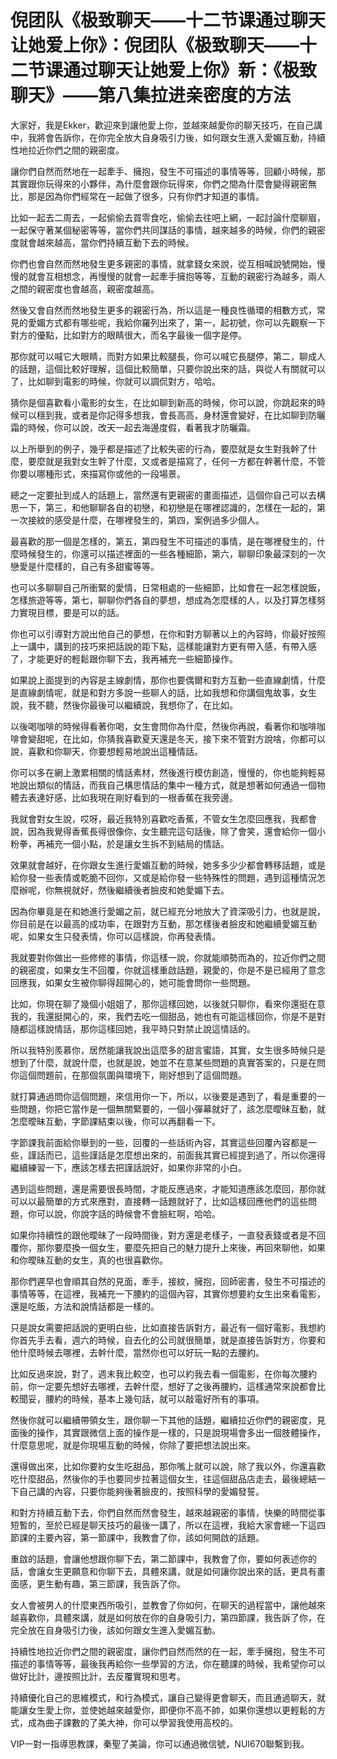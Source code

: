 # 倪团队《极致聊天——十二节课通过聊天让她爱上你》：倪团队《极致聊天——十二节课通过聊天让她爱上你》新：《极致聊天》——第八集拉进亲密度的方法

大家好，我是Ekker，歡迎來到讓他愛上你，並越來越愛你的聊天技巧，在自己講中，我將會告訴你，在你完全放大自身吸引力後，如何跟女生進入愛媚互動，持續性地拉近你們之間的親密度。

讓你們自然而然地在一起牽手、擁抱，發生不可描述的事情等等，回顧小時候，那其實跟你玩得來的小夥伴，為什麼會跟你玩得來，你們之間為什麼會變得親密無比，那是因為你們經常在一起做了很多，只有你們才知道的事情。

比如一起去二周去，一起偷偷去買零食吃，偷偷去往吧上網，一起討論什麼聊眉，一起保守著某個秘密等等，當你們共同謀話的事情，越來越多的時候，你們的親密度就會越來越高，當你們持續互動下去的時候。

你們也會自然而然地發生更多親密的事情，就拿錢女來說，從互相喊說號開始，慢慢的就會互相想念，再慢慢的就會一起牽手擁抱等等，互動的親密行為越多，兩人之間的親密度也會越高，親密度越高。

然後又會自然而然地發生更多的親密行為，所以這是一種良性循環的相數方式，常見的愛媚方式都有哪些呢，我給你羅列出來了，第一，起初號，你可以先觀察一下對方的優點，比如對方的眼睛很大，而名字最後一個字是停。

那你就可以喊它大眼睛，而對方如果比較腿長，你可以喊它長腿停，第二，聊成人的話題，這個比較好理解，這個比較簡單，只要你說出來的話，與從人有關就可以了，比如聊到電影的時候，你就可以調侃對方，哈哈。

猜你是個喜歡看小電影的女生，在比如聊到新高的時候，你可以說，你跳起來的時候可以穩到我，或者是你記得多想我，會長高高，身材還會變好，在比如聊到防曬霜的時候，你可以說，改天一起去海邊度假，看著我才防曬霜。

以上所舉到的例子，幾乎都是描述了比較失密的行為，要麼就是女生對我幹了什麼，要麼就是我對女生幹了什麼，又或者是描寫了，任何一方都在幹著什麼，不管你要以哪種形式，來描寫你或他的一段場景。

總之一定要扯到成人的話題上，當然還有更親密的畫面描述，這個你自己可以去構思一下，第三，和他聊聊各自的初戀，和初戀是在哪裡認識的，怎樣在一起的，第一次接紋的感受是什麼，在哪裡發生的，第四，案例過多少個人。

最喜歡的那一個是怎樣的，第五，第四發生不可描述的事情，是在哪裡發生的，什麼時候發生的，你還可以描述裡面的一些各種細節，第六，聊聊印象最深刻的一次戀愛是什麼樣的，自己有多甜蜜等等。

也可以多聊聊自己所衝緊的愛情，日常相處的一些細節，比如會在一起怎樣說飯，怎樣旅遊等等，第七，聊聊你們各自的夢想，想成為怎麼樣的人，以及打算怎樣努力實現目標，要是可以的話。

你也可以引導對方說出他自己的夢想，在你和對方聊著以上的內容時，你最好按照上一講中，講到的技巧來把話說的距下點，這樣能讓對方更有帶入感，有帶入感了，才能更好的輕鬆跟你聊下去，我再補充一些細節操作。

如果說上面提到的內容是主線劇情，那你也要偶爾和對方互動一些直線劇情，什麼是直線劇情呢，就是和對方多說一些聊人的話，比如我想和你講個鬼故事，女生說，我不聽，然後你最後可以繼續說，我想你了，在比如。

以後喝咖啡的時候得看著你喝，女生會問你為什麼，然後你再說，看著你和咖啡咖啡會變甜呢，在比如，你猜我喜歡夏天還是冬天，接下來不管對方說啥，你都可以說，喜歡和你聊天，你要想輕易地說出這種情話。

你可以多在網上激累相關的情話素材，然後進行模仿創造，慢慢的，你也能夠輕易地說出類似的情話，而我自己構思情話的集中一種方式，就是想著如何通過一個物體去表達好感，比如我現在剛好看到的一根香蕉在我旁邊。

我就會對女生說，哎呀，最近我特別喜歡吃香蕉，不管女生怎麼回應我，我都會說，因為我覺得香蕉長得很像你，女生聽完這句話後，除了會笑，還會給你一個小粉拳，再補充一個小點，於是讓女生拆不到結局的情話。

效果就會越好，在你跟女生進行愛媚互動的時候，她多多少少都會轉移話題，或是給你發一些表情或乾脆不回你，又或是給你發一些特殊性的問題，遇到這種情況怎麼辦呢，你無視就好，然後繼續後者臉皮和她愛媚下去。

因為你畢竟是在和她進行愛媚之前，就已經充分地放大了資深吸引力，也就是說，你目前是在以最高的成功率，在跟對方互動，那怎樣後者臉皮和她繼續愛媚互動呢，如果女生只發表情，你可以這樣說，你再發表情。

我就要對你做出一些修修的事情，你這樣一說，你就能順勢而為的，拉近你們之間的親密度，如果女生不回覆，你就這樣重啟話題，親愛的，你是不是已經用了意念回應我，如果女生被你聊得超開心的，她可能會問你一些問題。

比如，你現在聊了幾個小姐姐了，那你這樣回她，以後就只聊你，看來你還挺在意我的，我還挺開心的，來，我們去吃一個甜品，她也有可能這樣回你，你是不是對隨都這樣說情話，那你這樣回她，我平時只對禁止說這情話的。

所以我特別羨慕你，居然能讓我說出這麼多的甜言蜜語，其實，女生很多時候只是想到了什麼，就說什麼，也就是說，她並不在意某些問題的真實答案的，只是在問你這個問題前，在那個氛圍與環境下，剛好想到了這個問題。

就打算通過問你這個問題，來信用你一下，所以，以後要是遇到了，看是重要的一些問題，你把它當作是一個無關緊要的，一個小彈幕就好了，該怎麼曖昧互動，就怎麼曖昧互動，字節課結束以後，你可以再翻看一下。

字節課我前面給你舉到的一些，回覆的一些話術內容，其實這些回覆內容都是一些，謹話而已，這些謹話是怎麼想出來的，前面我其實已經提到過了，所以你還得繼續練習一下，應該怎樣去把謹話說好，如果你非常的小白。

遇到這些問題，還是需要很長時間，才能反應過來，才能知道應該怎麼回，那你就可以以最簡單的方式來應對，直接轉一話題就好了，比如這樣回應他們的這些問題，你可以說，你說字話的時候會不會臉紅啊，哈哈。

如果你持續性的跟他曖昧了一段時間後，對方還是老樣子，一直發表錢或者是不回覆你，那你要麼換一個女生，要麼先把自己的魅力提升上來後，再回來聊他，如果和你曖昧互動的女生，真的也很喜歡你。

那你們遲早也會順其自然的見面，牽手，接紋，擁抱，回師密書，發生不可描述的事情等等，在這裡，我補充一下腰約的這個內容，其實你想要約女生出來看電影，還是吃飯，方法和說情話都是一樣的。

只是說女需要把話說的更明白些，比如直接告訴對方，最近有一個好電影，我想約你首先手去看，週六的時候，自去化的公司就很簡單，就是直接告訴對方，你要和他什麼時候去哪裡，去幹什麼，當然你也可以好玩一點的去腰約。

比如反過來說，對了，週末我比較空，也可以約我去看一個電影，在你每次腰約前，你一定要先想好去哪裡，去幹什麼，想好了之後再腰約，這樣通常來說都會比較聞妥，腰約的時候，基本上幾句話，就可以敲電好所有的事項。

然後你就可以繼續帶領女生，跟你聊一下其他的話題，繼續拉近你們的親密度，見面後的操作，其實跟微信上面的操作是一樣的，只是說現場會多出一個肢體操作，什麼意思呢，就是你現場互動的時候，你除了要把想法說出來。

還得做出來，比如你要約女生吃甜品，那你嘴上就可以說，除了我以外，你還喜歡吃什麼甜品，然後你的手也要同步拉著這個女生，往這個甜品店走去，最後總結一下自己講的內容，只要你能夠後著臉皮的，按照科學的愛媚發誓。

和對方持續互動下去，你們自然而然會發生，越來越親密的事情，快樂的時間從事短暫的，至於已經是聊天技巧的最後一講了，所以在這裡，我給大家會總一下這四節課的主要內容，第一節課中，我教會了你，該如何開啟的話題。

重啟的話題，會讓他想跟你聊下去，第二節課中，我教會了你，要如何表述你的話，會讓女生更願意和你聊下去，具體來講，就是如何讓你說出來的話，更具有畫面感，更生動有趣，第三節課，我告訴了你。

女人會被男人的什麼東西所吸引，並教會了你如何，在聊天的過程當中，讓他越來越喜歡你，具體來講，就是如何放在你的自身吸引力，第四節課，我告訴了你，在完全放在自身吸引力後，該如何跟女生進入愛媚互動。

持續性地拉近你們之間的親密度，讓你們自然而然的在一起，牽手擁抱，發生不可描述的事情等等，最後我再給你一些學習的方法，你在聽課的時候，我希望你可以做好比計，邊按照比計，去反覆實現和思考。

持續優化自己的思維模式，和行為模式，讓自己變得更會聊天，而且通過聊天，就能讓女生愛上你，並使她越來越愛你，即便你不高不帥，如果你還想以更輕鬆的方式，成為曲子課數的了美大神，你可以學習我使用高校的。

VIP一對一指導思教課，秦聖了美論，你可以通過微信號，NUI670聯繫到我。